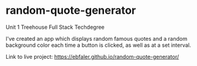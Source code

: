 # random-quote-generator
Unit 1 Treehouse Full Stack Techdegree
 
I've created an app which displays random famous quotes and a random background color each time a button is clicked, as well as at a set interval. 

Link to live project:  https://ebfaler.github.io/random-quote-generator/